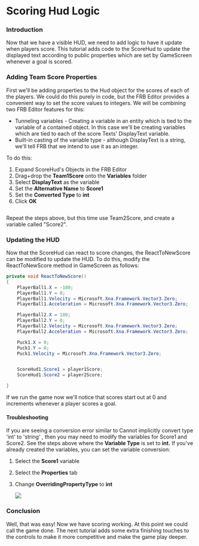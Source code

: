 # Scoring Hud Logic

### Introduction

Now that we have a visible HUD, we need to add logic to have it update when players score. This tutorial adds code to the ScoreHud to update the displayed text according to public properties which are set by GameScreen whenever a goal is scored.

### Adding Team Score Properties

First we'll be adding properties to the Hud object for the scores of each of the players. We could do this purely in code, but the FRB Editor provides a convenient way to set the score values to integers. We will be combining two FRB Editor features for this:

* Tunneling variables - Creating a variable in an entity which is tied to the variable of a contained object. In this case we'll be creating variables which are tied to each of the score Texts' DisplayText variable.
* Built-in casting of the variable type - although DisplayText is a string, we'll tell FRB that we intend to use it as an integer.

To do this:

1. Expand ScoreHud's Objects in the FRB Editor
2. Drag+drop the **Team1Score** onto the **Variables** folder
3. Select **DisplayText** as the variable
4. Set the **Alternative Name** to **Score1**
5. Set the **Converted Type** to **int**
6. Click **OK**

<figure><img src="../../.gitbook/assets/2019-05-TunnelConvertedScoreBeefball.gif" alt=""><figcaption></figcaption></figure>

Repeat the steps above, but this time use Team2Score, and create a variable called "Score2".

### Updating the HUD

Now that the ScoreHud can react to score changes, the ReactToNewScore can be modified to update the HUD. To do this, modify the ReactToNewScore method in GameScreen as follows:

```csharp
private void ReactToNewScore()
{
    PlayerBall1.X = -180;
    PlayerBall1.Y = 0;
    PlayerBall1.Velocity = Microsoft.Xna.Framework.Vector3.Zero;
    PlayerBall1.Acceleration = Microsoft.Xna.Framework.Vector3.Zero;

    PlayerBall2.X = 180;
    PlayerBall2.Y = 0;
    PlayerBall2.Velocity = Microsoft.Xna.Framework.Vector3.Zero;
    PlayerBall2.Acceleration = Microsoft.Xna.Framework.Vector3.Zero;

    Puck1.X = 0;
    Puck1.Y = 0;
    Puck1.Velocity = Microsoft.Xna.Framework.Vector3.Zero;


    ScoreHud1.Score1 = player1Score;
    ScoreHud1.Score2 = player2Score;

}
```

If we run the game now we'll notice that scores start out at 0 and increments whenever a player scores a goal.

#### Troubleshooting

If you are seeing a conversion error similar to Cannot implicitly convert type 'int' to 'string' , then you may need to modify the variables for Score1 and Score2. See the steps above where the **Variable Type** is set to **int.** If you've already created the variables, you can set the variable conversion:

1. Select the **Score1** variable
2. Select the **Properties** tab
3.  Change **OverridingPropertyType** to **int**

    ![](../../.gitbook/assets/2018-08-img_5b7db0c6336f4.png)

### Conclusion

Well, that was easy! Now we have scoring working. At this point we could call the game done. The next tutorial adds some extra finishing touches to the controls to make it more competitive and make the game play deeper.

